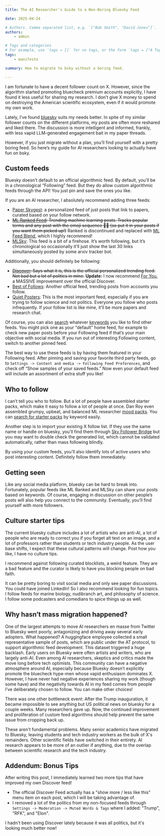 ```yaml
---
title: The AI Researcher's Guide to a Non-Boring Bluesky Feed

date: 2025-04-24

# Authors. Comma separated list, e.g. `["Bob Smith", "David Jones"]`.
authors:
    - admin

# Tags and categories
# For example, use `tags = []` for no tags, or the form `tags = ["A Tag", "Another Tag"]` for one or more tags.
tags:
    - manifesto

summary: How to migrate to bsky without a boring feed.

---
```


I am fortunate to have a decent follower count on X. However, since the algorithm started promoting bluecheck premium accounts explicitly, I have found it less useful for sharing my research. I don’t give X money to spend on destroying the American scientific ecosystem, even if it would promote my own work.

Lately, I’ve found [bluesky](https://bsky.app/) suits my needs better. In spite of my similar follower counts on the different platforms, my posts are often more reshared and liked there. The discussion is more intelligent and informed, frankly, with less vapid LLM-generated engagement bait in my paper threads.

However, if you just migrate without a plan, you’ll find yourself with a pretty boring feed. So here’s my guide for AI researchers looking to actually have fun on bsky.

## Custom feeds

Bluesky doesn’t default to an official algorithmic feed. By default, you’ll be in a chronological “Following” feed. But they do allow custom algorithmic feeds through the API! You just pin and save the ones you like.

If you are an AI researcher, I absolutely recommend adding three feeds:
- [Paper Skygest](https://bsky.app/profile/paper-feed.bsky.social/feed/preprintdigest): a personalized feed of just posts that link to papers, curated based on your follow network.
- ~~[ML Ranked Feed](https://bsky.app/profile/smcgrath.phd/feed/aaals4dn6kcoi): Trending machine learning posts. Tracks popular terms and any post with the emoji sequence 🤖🧠 (so put it in your posts if you want them picked up!)~~ Ranked is discontinued and replaced with [ML Feed Blend](https://bsky.app/profile/smcgrath.phd/feed/MLBlend), which I highly recommend!
- [MLSky](https://bsky.app/profile/alexr.bsky.social/feed/MLSky): This feed is a bit of a firehose. It’s worth following, but it’s chronological so occasionally it’ll just show the last 30 links simultaneously posted by some arxiv tracker bot.

Additionally, you should definitely be following:
- ~~[Discover](https://bsky.app/profile/bsky.app/feed/whats-hot): Says what it is, this is the official personalized trending feed. Not bad but a lot of politics in mine.~~ **Update:** I now recommend [For You](https://bsky.app/profile/spacecowboy17.bsky.social/feed/for-you), a MASSIVE improvement over the official Discover.
- [Best of Follows](https://bsky.app/profile/bsky.app/feed/best-of-follows): Another official feed, trending posts from accounts you follow.
- [Quiet Posters](https://bsky.app/profile/did:plc:vpkhqolt662uhesyj6nxm7ys/feed/infreq): This is the most important feed, especially if you are trying to follow science and not politics. Everyone you follow who posts infrequently. If your follow list is like mine, it’ll be more papers and research chat.

Of course, you can also [search](https://blueskyfeeds.com/en) whatever [keywords](https://bsky.app/search?q=NLP) you like to find other feeds. You might pick one as your “default” home feed, for example to check new paper posts before your Following feed if that’s your main objective with social media. If you run out of interesting Following content, switch to another pinned feed.

The best way to use these feeds is by having them featured in your Following feed. After pinning and saving your favorite third party feeds, go to `Settings -> Content and media -> Following Feed Preferences`, and check off “Show samples of your saved feeds.” Now even your default feed will include an assortment of extra stuff you like!


## Who to follow

I can’t tell you who to follow. But a lot of people have assembled starter packs, which make it easy to follow a lot of people at once. Dan Roy even assembled grumpy, upbeat, and balanced ML researcher [mood packs](https://bsky.app/profile/roydanroy.bsky.social). You can [search for starter packs](https://blueskydirectory.com/starter-packs/all?q=machine+learning) by keyword easily.

Another step is to import your existing X follow list. If they use the same name or handle on bluesky, you’ll find them through [Sky Follower Bridge](https://www.sky-follower-bridge.dev) but you may want to double check the generated list, which cannot be validated automatically, rather than mass following blindly.

By using your custom feeds, you’ll also identify lots of active users who post interesting content. Definitely follow them immediately. 

## Getting seen

Like any social media platform, bluesky can be hard to break into. Fortunately, popular feeds like ML Ranked and MLSky can share your posts based on keywords. Of course, engaging in discussion on other people’s posts will also help you connect to the community. Eventually, you’ll find yourself with more followers.

## Culture starter tips

The current bluesky culture includes a lot of artists who are anti-AI, a lot of people who are ready to correct you if you forget alt text on an image, and a lot of professors rather than students or tech industry people. As the user base shifts, I expect that these cultural patterns will change. Post how you like, I have no culture tips.

I recommend against following curated blocklists, a weird feature. They are a bad feature and the curator is likely to have you blocking people on bad faith.

It can be pretty boring to visit social media and only see paper discussions. You could have joined LinkedIn! So I also recommend looking for fun topics. I follow feeds for marine biology, nudibranch art, and philosophy of science. I follow some podcasters and comedians to spice things up as well.

## Why hasn’t mass migration happened?

One of the largest attempts to move AI researchers en masse from Twitter to Bluesky went poorly, antagonizing and driving away several early adopters. What happened? A huggingface employee collected a small representative sample of posts, which are public under the AT protocol, to support algorithmic feed development. This dataset triggered a huge backlash. Early users on Bluesky were often artists and writers, who are largely anti-AI. Even among AI researchers, skeptics and critics made the move long before tech optimists. This community can have a negative atmosphere around AI, especially because Bluesky doesn’t explicitly promote the bluecheck hype-men whose vapid enthusiasm dominates X. However, I have never had negative experiences sharing my work (though some have) and the negativity towards AI in my feed comes from people I’ve deliberately chosen to follow. You can make other choices!

There was one other bottleneck event: After the Trump inauguration, it became impossible to see anything but US political news on bluesky for a couple weeks. Many researchers gave up. Now, the continued improvement and proliferation of custom feed algorithms should help prevent the same issue from cropping back up.

These aren't fundamental problems. Many senior academics have migrated to Bluesky, leaving students and tech industry workers as the bulk of X's remainders. Other scientific fields have switched in their entirety. AI research appears to be more of an outlier if anything, due to the overlap between scientific research and the tech industry.

## Addendum: Bonus Tips

After writing this post, I immediately learned two more tips that have improved my own Discover feed!
- The official Discover Feed actually has a "show more / less like this" menu item on each post, which I will be taking advantage of.
- I removed a lot of the politics from my non-focused feeds through `Settings -> Moderation -> Muted Words & Tags` where I added: "Trump", "RFK", and "Elon".

I hadn't been using Discover lately because it was all politics, but it's looking much better now!


